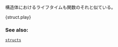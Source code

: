<!-- Annotation of lifetimes in structures are also similar to functions: -->
構造体におけるライフタイムも関数のそれと似ている。

{struct.play}

### See also:

[`structs`][structs]


[structs]: /custom_types/structs.html
